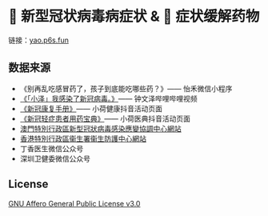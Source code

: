 # 🦠 新型冠状病毒病症状 & 💊 症状缓解药物

链接：[yao.p6s.fun](https://yao.p6s.fun)

## 数据来源

* 《别再乱吃感冒药了，孩子到底能吃哪些药？》—— 怡禾微信小程序
* [《「小泽」我感染了新冠病毒。》](https://www.bilibili.com/video/BV1ZG4y1G7sF)—— 钟文泽哔哩哔哩视频
* [《新冠康复手册》](https://i.snssdk.com/magic/eco/runtime/release/6394a864e727bf046aec1898)—— 小荷健康抖音活动页面
* [《新冠轻症患者用药宝典》](https://aweme.snssdk.com/magic/eco/runtime/release/639024d732b555035043a274)—— 小荷医典抖音活动页面
* [澳門特別行政區新型冠狀病毒感染應變協調中心網站](https://www.ssm.gov.mo/apps1/PreventCOVID-19/ch.aspx#clg17049)
* [香港特別行政區衞生署衞生防護中心網站](https://www.chp.gov.hk/tc/features/102745.html)
* 丁香医生微信公众号
* 深圳卫健委微信公众号

## License

[GNU Affero General Public License v3.0](https://choosealicense.com/licenses/agpl-3.0)
